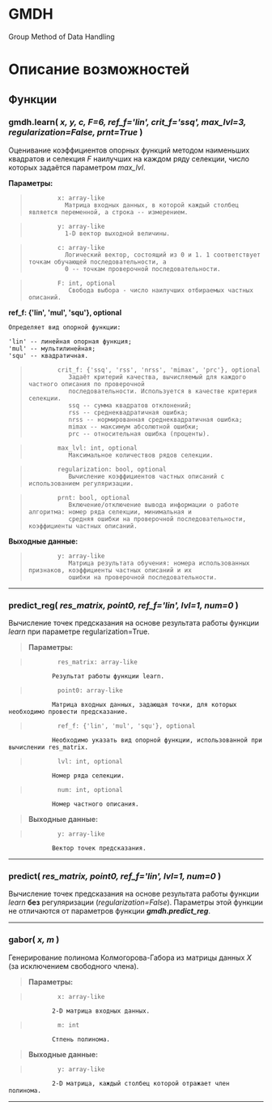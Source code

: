 # GMDH
Group Method of Data Handling

# Описание возможностей

##  Функции



### gmdh.**learn(** *x, y, c, F=6, ref_f='lin', crit_f='ssq', max_lvl=3, regularization=False, prnt=True* **)**

Оценивание коэффициентов опорных функций методом наименьших квадратов и селекция *F* наилучших на каждом 
ряду селекции, число которых задаётся параметром *max_lvl*.

**Параметры:** 

>             x: array-like
>               Матрица входных данных, в которой каждый столбец является переменной, а строка -- измерением.   
                
>             y: array-like
>               1-D вектор выходной величины.
                
>             c: array-like
>               Логический вектор, состоящий из 0 и 1. 1 соответствует точкам обучающей последовательности, а
>               0 -- точкам проверочной последовательности.
                
>             F: int, optional
>                Свобода выбора - число наилучших отбираемых частных описаний.
                
**ref_f: {'lin', 'mul', 'squ'}, optional**

    Определяет вид опорной функции:
    
    'lin' -- линейная опорная функция; 
    'mul' -- мультилинейная;
    'squ' -- квадратичная.
                
>             crit_f: {'ssq', 'rss', 'nrss', 'mimax', 'prc'}, optional
>                Задаёт критерий качества, вычисляемый для каждого частного описания по проверочной 
>                последовательности. Используется в качестве критерия селекции.
>                ssq -- сумма квадратов отклонений;
>                rss -- среднеквадратичная ошибка;
>                nrss -- нормированная среднеквадратичная ошибка;
>                mimax -- максимум абсолютной ошибки;
>                prc -- относительная ошибка (проценты).
                
>             max_lvl: int, optional
>                Максимальное количествов рядов селекции.
                
>             regularization: bool, optional
>                Вычисление коэффициентов частных описаний с использованием регуляризации.
                
>             prnt: bool, optional
>                Включение/отключение вывода информации о работе алгоритма: номер ряда селекции, минимальная и 
>                средняя ошибки на проверочной последовательности, коэффициенты частных описаний.

**Выходные данные:**

>             y: array-like
>                Матрица результата обучения: номера использованных признаков, коэффициенты частных описаний и их
>                ошибки на проверочной последовательности.
    
---    

### **predict_reg(** *res_matrix, point0, ref_f='lin', lvl=1, num=0* **)**

Вычисление точек предсказания на основе результата работы функции *learn* при параметре regularization=True.

>    **Параметры:**

>             res_matrix: array-like
                Результат работы функции learn.
                
>             point0: array-like
                Матрица входных данных, задающая точки, для которых необходимо провести предсказание.
                
>             ref_f: {'lin', 'mul', 'squ'}, optional
                Необходимо указать вид опорной функции, использованной при вычислении res_matrix.
                
>             lvl: int, optional
                Номер ряда селекции.
                
>             num: int, optional
                Номер частного описания.
                
>    **Выходные данные:**

>             y: array-like
                Вектор точек предсказания.
                
---

### **predict(** *res_matrix, point0, ref_f='lin', lvl=1, num=0* **)**

Вычисление точек предсказания на основе результата работы функции *learn* **без** регуляризации (*regularization=False*). Параметры этой функции не отличаются от параметров функции ***gmdh.predict_reg***.

---

### **gabor(** *x, m* **)**

Генерирование полинома Колмогорова-Габора из матрицы данных $X$ (за исключением свободного члена).

>    **Параметры:**

>             x: array-like
                2-D матрица входных данных.
                
>             m: int
                Стпень полинома.
                    
>    **Выходные данные:**

>             y: array-like
                2-D матрица, каждый столбец которой отражает член полинома.        

---
